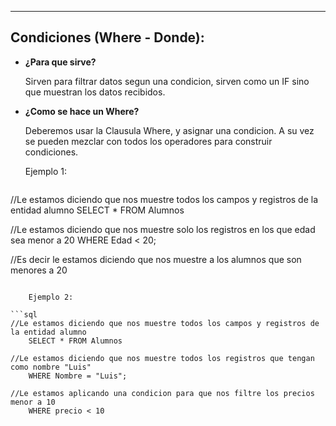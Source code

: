 
---
## Condiciones (Where - Donde):

- **¿Para que sirve?**
    
    Sirven para filtrar datos segun una condicion, sirven como un IF sino que muestran los datos recibidos.
    
- **¿Como se hace un Where?**
    
    Deberemos usar la Clausula Where, y asignar una condicion. A su vez se pueden mezclar con todos los operadores para construir condiciones.
    
    Ejemplo 1:
    
    ```sql
//Le estamos diciendo que nos muestre todos los campos y registros de la entidad alumno
    SELECT * FROM Alumnos
	
//Le estamos diciendo que nos muestre solo los registros en los que edad sea menor a 20
    WHERE Edad < 20;
	
//Es decir le estamos diciendo que nos muestre a los alumnos que son menores a 20
```
    
    Ejemplo 2:
    
```sql
//Le estamos diciendo que nos muestre todos los campos y registros de la entidad alumno
    SELECT * FROM Alumnos
    
//Le estamos diciendo que nos muestre todos los registros que tengan como nombre "Luis"
	WHERE Nombre = "Luis";
    
//Le estamos aplicando una condicion para que nos filtre los precios menor a 10
    WHERE precio < 10
    
```